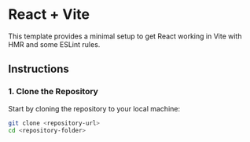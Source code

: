 # React + Vite

This template provides a minimal setup to get React working in Vite with HMR and some ESLint rules.

## Instructions

### 1. Clone the Repository

Start by cloning the repository to your local machine:

```bash
git clone <repository-url>
cd <repository-folder>
